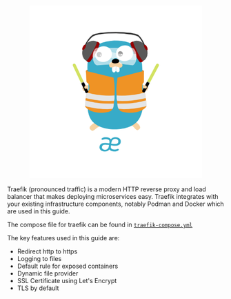 <p align="center">
<img height="400" title="Traefik" src="/assets/img/traefik.logo-dark.png" alt="">
</p>

Traefik (pronounced traffic) is a modern HTTP reverse proxy and load balancer that makes deploying microservices 
easy. Traefik integrates with your existing infrastructure components, notably Podman and Docker which are used in 
this guide.

The compose file for traefik can be found in [`traefik-compose.yml`](/../../blob/main/services/traefik/traefik-compose.yml)

The key features used in this guide are:

- Redirect http to https
- Logging to files
- Default rule for exposed containers
- Dynamic file provider
- SSL Certificate using Let's Encrypt
- TLS by default

